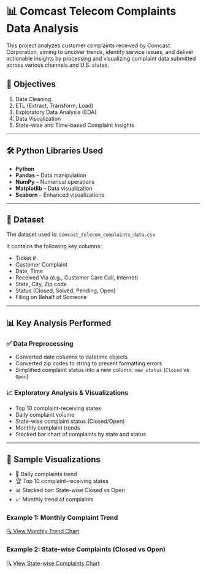 # 📊 Comcast Telecom Complaints Data Analysis

This project analyzes customer complaints received by Comcast Corporation, aiming to uncover trends, identify service issues, and deliver actionable insights by processing and visualizing complaint data submitted across various channels and U.S. states.

## 📌 Objectives

1. Data Cleaning  
2. ETL (Extract, Transform, Load)  
3. Exploratory Data Analysis (EDA)  
4. Data Visualization  
5. State-wise and Time-based Complaint Insights  

---

## 🛠️ Python Libraries Used

- **Python**  
- **Pandas** – Data manipulation  
- **NumPy** – Numerical operations  
- **Matplotlib** – Data visualization  
- **Seaborn** – Enhanced visualizations  

---

## 📁 Dataset

The dataset used is: `Comcast_telecom_complaints_data.csv`

It contains the following key columns:

- Ticket #
- Customer Complaint
- Date, Time
- Received Via (e.g., Customer Care Call, Internet)
- State, City, Zip code
- Status (Closed, Solved, Pending, Open)
- Filing on Behalf of Someone

---

## 📊 Key Analysis Performed

### ✅ Data Preprocessing

- Converted date columns to datetime objects
- Converted zip codes to string to prevent formatting errors
- Simplified complaint status into a new column: `new_status` (`Closed` vs `Open`)

### 📈 Exploratory Analysis & Visualizations

- Top 10 complaint-receiving states 
- Daily complaint volume
- State-wise complaint status (Closed/Open)
- Monthly complaint trends
- Stacked bar chart of complaints by state and status
---
## 📸 Sample Visualizations

- 📅 Daily complaints trend  
- 🏆 Top 10 complaint-receiving states  
- 📊 Stacked bar: State-wise Closed vs Open  
- 📈 Monthly trend of complaints

### Example 1: Monthly Complaint Trend  
[🔍 View Monthly Trend Chart](sample_images/monthly_trend.png)

### Example 2: State-wise Complaints (Closed vs Open)  
[🔍 View State-wise Complaints Chart](sample_images/statewise_stacked_bar.png)
